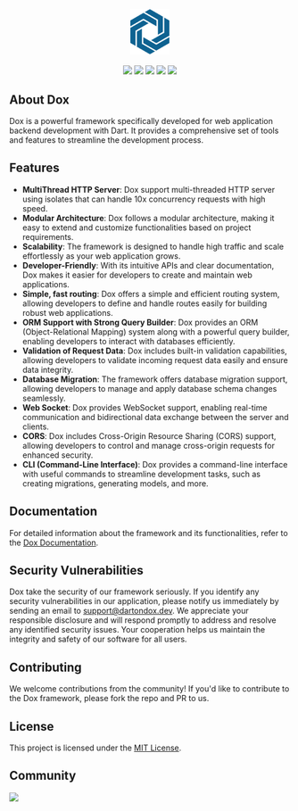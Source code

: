 <div align="center">
<img src="https://raw.githubusercontent.com/dartondox/assets/main/dox-logo.png" width="70" />
</br></br>
<div style="display:inliine-block">
<img src="https://img.shields.io/badge/Dart-0175C2?style=for-the-badge&logo=dart&logoColor=white" height="20"/> <img src="https://github.com/dartondox/dox-core/actions/workflows/test.yaml/badge.svg?branch=v1.x" height="20"/> <img src="https://img.shields.io/github/stars/dartondox/dox-core.svg" height="20"/> <img src="https://img.shields.io/github/forks/dartondox/dox-core.svg" height="20"/> <img src="https://img.shields.io/github/license/dartondox/dox-core.svg" height="20"/>
</div>
</div>

## About Dox

Dox is a powerful framework specifically developed for web application backend development with Dart. It provides a comprehensive set of tools and features to streamline the development process.

## Features

- **MultiThread HTTP Server**: Dox support multi-threaded HTTP server using isolates that can handle 10x concurrency requests with high speed.
- **Modular Architecture**: Dox follows a modular architecture, making it easy to extend and customize functionalities based on project requirements.
- **Scalability**: The framework is designed to handle high traffic and scale effortlessly as your web application grows.
- **Developer-Friendly**: With its intuitive APIs and clear documentation, Dox makes it easier for developers to create and maintain web applications.
- **Simple, fast routing**: Dox offers a simple and efficient routing system, allowing developers to define and handle routes easily for building robust web applications. 
- **ORM Support with Strong Query Builder**: Dox provides an ORM (Object-Relational Mapping) system along with a powerful query builder, enabling developers to interact with databases efficiently.
- **Validation of Request Data**: Dox includes built-in validation capabilities, allowing developers to validate incoming request data easily and ensure data integrity.
- **Database Migration**: The framework offers database migration support, allowing developers to manage and apply database schema changes seamlessly.
- **Web Socket**: Dox provides WebSocket support, enabling real-time communication and bidirectional data exchange between the server and clients.
- **CORS**: Dox includes Cross-Origin Resource Sharing (CORS) support, allowing developers to control and manage cross-origin requests for enhanced security.
- **CLI (Command-Line Interface)**: Dox provides a command-line interface with useful commands to streamline development tasks, such as creating migrations, generating models, and more.

## Documentation

For detailed information about the framework and its functionalities, refer to the [Dox Documentation](https://dartondox.dev).

## Security Vulnerabilities

Dox take the security of our framework seriously. If you identify any security vulnerabilities in our application, please notify us immediately by sending an email to support@dartondox.dev. We appreciate your responsible disclosure and will respond promptly to address and resolve any identified security issues. Your cooperation helps us maintain the integrity and safety of our software for all users.

## Contributing

We welcome contributions from the community! If you'd like to contribute to the Dox framework, please fork the repo and PR to us.

## License

This project is licensed under the [MIT License](LICENSE).

## Community

<a href="https://discord.gg/pBfWrsvBSV"><img src="https://img.shields.io/badge/Discord-7289DA?style=for-the-badge&logo=discord&logoColor=white"></a>
